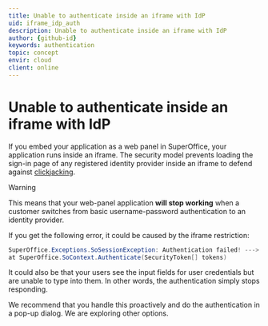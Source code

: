 ```yaml
---
title: Unable to authenticate inside an iframe with IdP
uid: iframe_idp_auth
description: Unable to authenticate inside an iframe with IdP
author: {github-id}
keywords: authentication
topic: concept
envir: cloud
client: online
---
```


# Unable to authenticate inside an iframe with IdP

If you embed your application as a web panel in SuperOffice, your application runs inside an iframe. The security model prevents loading the sign-in page of any registered identity provider inside an iframe to defend against [clickjacking][1].

> [!WARNING]
> This means that your web-panel application **will stop working** when a customer switches from basic username-password authentication to an identity provider.

If you get the following error, it could be caused by the iframe restriction:

```csharp
SuperOffice.Exceptions.SoSessionException: Authentication failed! ---> System.NullReferenceException: Object reference not set to an instance of an object.
at SuperOffice.SoContext.Authenticate(SecurityToken[] tokens)
```

It could also be that your users see the input fields for user credentials but are unable to type into them. In other words, the authentication simply stops responding.

We recommend that you handle this proactively and do the authentication in a pop-up dialog. We are exploring other options.

<!-- Referenced links -->
[1]: https://www.owasp.org/index.php/Clickjacking
